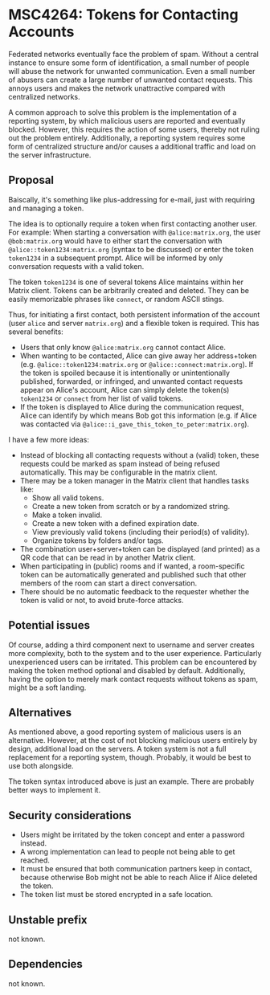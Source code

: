 # MSC4264: Tokens for Contacting Accounts

Federated networks eventually face the problem of spam. Without a central
instance to ensure some form of identification, a small number of people will
abuse the network for unwanted communication. Even a small number of abusers can
create a large number of unwanted contact requests. This annoys users and makes
the network unattractive compared with centralized networks.

A common approach to solve this problem is the implementation of a reporting
system, by which malicious users are reported and eventually blocked. However,
this requires the action of some users, thereby not ruling out the problem
entirely. Additionally, a reporting system requires some form of centralized
structure and/or causes a additional traffic and load on the server
infrastructure.


## Proposal

Baiscally, it's something like plus-addressing for e-mail, just with requiring
and managing a token.

The idea is to optionally require a token when first contacting another user.
For example: When starting a conversation with `@alice:matrix.org`, the user
`@bob:matrix.org` would have to either start the conversation with
`@alice::token1234:matrix.org` (syntax to be discussed) or enter the token
`token1234` in a subsequent prompt. Alice will be informed by only conversation
requests with a valid token.

The token `token1234` is one of several tokens Alice maintains within her Matrix
client. Tokens can be arbitrarily created and deleted. They can be easily
memorizable phrases like `connect`, or random ASCII stings.

Thus, for initiating a first contact, both persistent information of the account
(user `alice` and server `matrix.org`) and a flexible token is required. This
has several benefits:

* Users that only know `@alice:matrix.org` cannot contact Alice.
* When wanting to be contacted, Alice can give away her address+token (e.g.
  `@alice::token1234:matrix.org` or `@alice::connect:matrix.org`). If the token
  is spoiled because it is intentionally or unintentionally published,
  forwarded, or infringed, and unwanted contact requests appear on Alice's
  account, Alice can simply delete the token(s) `token1234` or `connect` from
  her list of valid tokens.
* If the token is displayed to Alice during the communication request, Alice can
  identify by which means Bob got this information (e.g. if Alice was contacted
  via `@alice::i_gave_this_token_to_peter:matrix.org`).


I have a few more ideas:

* Instead of blocking all contacting requests without a (valid) token, these
  requests could be marked as spam instead of being refused automatically. This
  may be configurable in the matrix client.
* There may be a token manager in the Matrix client that handles tasks like:
    * Show all valid tokens.
    * Create a new token from scratch or by a randomized string.
    * Make a token invalid.
    * Create a new token with a defined expiration date.
    * View previously valid tokens (including their period(s) of validity).
    * Organize tokens by folders and/or tags.
* The combination user+server+token can be displayed (and printed) as a QR code
  that can be read in by another Matrix client.
* When participating in (public) rooms and if wanted, a room-specific token can
  be automatically generated and published such that other members of the room
  can start a direct conversation.
* There should be no automatic feedback to the requester whether the token is
  valid or not, to avoid brute-force attacks.

## Potential issues

Of course, adding a third component next to username and server creates more
complexity, both to the system and to the user experience. Particularly
unexperienced users can be irritated. This problem can be encountered by making
the token method optional and disabled by default. Additionally, having the
option to merely mark contact requests without tokens as spam, might be a soft
landing.


## Alternatives

As mentioned above, a good reporting system of malicious users is an
alternative. However, at the cost of not blocking malicious users entirely by
design, additional load on the servers. A token system is not a full replacement
for a reporting system, though. Probably, it would be best to use both
alongside.

The token syntax introduced above is just an example. There are probably better
ways to implement it.


## Security considerations

* Users might be irritated by the token concept and enter a password instead.
* A wrong implementation can lead to people not being able to get reached.
* It must be ensured that both communication partners keep in contact, because
  otherwise Bob might not be able to reach Alice if Alice deleted the token.
* The token list must be stored encrypted in a safe location.


## Unstable prefix

not known.

## Dependencies

not known.
